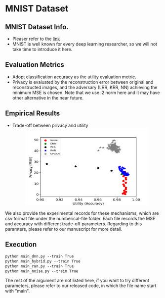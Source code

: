 # MNIST Dataset
## MNIST Dataset Info.
- Pleaser refer to the [link](http://yann.lecun.com/exdb/mnist/)
- MNIST is well known for every deep learning researcher, so we will not take time to introduce it here.

## Evaluation Metrics
- Adopt classification accuracy as the utility evaluation metric.
- Privacy is evaluated by the reconstruction error between original and reconstructed images, and the adversary (LRR, KRR, NN) achieving the minimum MSE is chosen. Note that we use l2 norm here and it may have other alternative in the near future.

## Empirical Results
- Trade-off between privacy and utility
    <center> <img src="img/MNIST_data_final_nonlinear.png" width="400" height="250"> </center>
We also provide the experimental records for these mechanisms, which are csv format file under the numberical-file folder. Each file records the MSE and accuracy with different trade-off parameters. Regarding to this paramters, please refer to our manuscript for more detail.

## Execution
```
python main_dnn.py --train True 
python main_hybrid.py --train True 
python main_ran.py --train True 
python main_noise.py --train True 
```
The rest of the argument are not listed here, if you want to try different parameters, please refer to our released code, in which the file name start with "main".
